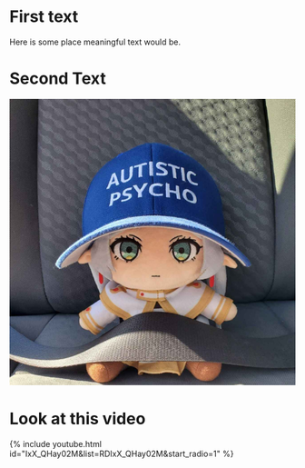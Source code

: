 # First text
Here is some place meaningful text would be.

# Second Text
![Frieren](./images/Frieren_Hat.jpg)


# Look at this video
{% include youtube.html id="IxX_QHay02M&list=RDIxX_QHay02M&start_radio=1" %}